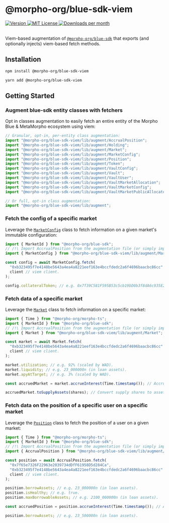 # @morpho-org/blue-sdk-viem

<a href="https://www.npmjs.com/package/@morpho-org/blue-sdk-viem">
    <picture>
        <source media="(prefers-color-scheme: dark)" srcset="https://img.shields.io/npm/v/@morpho-org/blue-sdk-viem?colorA=21262d&colorB=21262d&style=flat">
        <img src="https://img.shields.io/npm/v/@morpho-org/blue-sdk-viem?colorA=f6f8fa&colorB=f6f8fa&style=flat" alt="Version">
    </picture>
</a>
<a href="https://github.com/morpho-org/blue-sdk-viem/blob/main/LICENSE">
    <picture>
        <source media="(prefers-color-scheme: dark)" srcset="https://img.shields.io/npm/l/@morpho-org/blue-sdk-viem?colorA=21262d&colorB=21262d&style=flat">
        <img src="https://img.shields.io/npm/l/@morpho-org/blue-sdk-viem?colorA=f6f8fa&colorB=f6f8fa&style=flat" alt="MIT License">
    </picture>
</a>
<a href="https://www.npmjs.com/package/@morpho-org/blue-sdk-viem">
    <picture>
        <source media="(prefers-color-scheme: dark)" srcset="https://img.shields.io/npm/dm/@morpho-org/blue-sdk-viem?colorA=21262d&colorB=21262d&style=flat">
        <img src="https://img.shields.io/npm/dm/@morpho-org/blue-sdk-viem?colorA=f6f8fa&colorB=f6f8fa&style=flat" alt="Downloads per month">
    </picture>
</a>
<br />
<br />

Viem-based augmentation of [`@morpho-org/blue-sdk`](../blue-sdk/) that exports (and optionally injects) viem-based fetch methods.

## Installation

```bash
npm install @morpho-org/blue-sdk-viem
```

```bash
yarn add @morpho-org/blue-sdk-viem
```

## Getting Started

### Augment blue-sdk entity classes with fetchers

Opt in classes augmentation to easily fetch an entire entity of the Morpho Blue & MetaMorpho ecosystem using viem:

```typescript
// Granular, opt-in, per-entity class augmentation:
import "@morpho-org/blue-sdk-viem/lib/augment/AccrualPosition";
import "@morpho-org/blue-sdk-viem/lib/augment/Holding";
import "@morpho-org/blue-sdk-viem/lib/augment/Market";
import "@morpho-org/blue-sdk-viem/lib/augment/MarketConfig";
import "@morpho-org/blue-sdk-viem/lib/augment/Position";
import "@morpho-org/blue-sdk-viem/lib/augment/Token";
import "@morpho-org/blue-sdk-viem/lib/augment/VaultConfig";
import "@morpho-org/blue-sdk-viem/lib/augment/Vault";
import "@morpho-org/blue-sdk-viem/lib/augment/VaultUser";
import "@morpho-org/blue-sdk-viem/lib/augment/VaultMarketAllocation";
import "@morpho-org/blue-sdk-viem/lib/augment/VaultMarketConfig";
import "@morpho-org/blue-sdk-viem/lib/augment/VaultMarketPublicAllocatorConfig";

// Or full, opt-in class augmentation:
import "@morpho-org/blue-sdk-viem/lib/augment";
```

### Fetch the config of a specific market

Leverage the [`MarketConfig`](./src/market/MarketConfig.ts) class to fetch information on a given market's immutable configuration:

```typescript
import { MarketId } from "@morpho-org/blue-sdk";
// /!\ Import AccrualPosition from the augmentation file (or simply import the file)
import { MarketConfig } from "@morpho-org/blue-sdk-viem/lib/augment/MarketConfig";

const config = await MarketConfig.fetch(
  "0xb323495f7e4148be5643a4ea4a8221eef163e4bccfdedc2a6f4696baacbc86cc" as MarketId,
  client // viem client.
);

config.collateralToken; // e.g. 0x7f39C581F595B53c5cb19bD0b3f8dA6c935E2Ca0.
```

### Fetch data of a specific market

Leverage the [`Market`](./src/market/Market.ts) class to fetch information on a specific market:

```typescript
import { Time } from "@morpho-org/morpho-ts";
import { MarketId } from "@morpho-org/blue-sdk";
// /!\ Import AccrualPosition from the augmentation file (or simply import the file)
import { Market } from "@morpho-org/blue-sdk-viem/lib/augment/Market";

const market = await Market.fetch(
  "0xb323495f7e4148be5643a4ea4a8221eef163e4bccfdedc2a6f4696baacbc86cc" as MarketId,
  client // viem client.
);

market.utilization; // e.g. 92% (scaled by WAD).
market.liquidity; // e.g. 23_000000n (in loan assets).
market.apyAtTarget; // e.g. 3% (scaled by WAD).

const accruedMarket = market.accrueInterest(Time.timestamp()); // Accrue interest to the latest's timestamp.

accruedMarket.toSupplyAssets(shares); // Convert supply shares to assets.
```

### Fetch data on the position of a specific user on a specific market

Leverage the [`Position`](./src/position/Position.ts) class to fetch the position of a user on a given market:

```typescript
import { Time } from "@morpho-org/morpho-ts";
import { MarketId } from "@morpho-org/blue-sdk";
// /!\ Import AccrualPosition from the augmentation file (or simply import the file)
import { AccrualPosition } from "@morpho-org/blue-sdk-viem/lib/augment/Position";

const position = await AccrualPosition.fetch(
  "0x7f65e7326F22963e2039734dDfF61958D5d284Ca",
  "0xb323495f7e4148be5643a4ea4a8221eef163e4bccfdedc2a6f4696baacbc86cc" as MarketId,
  client // viem client.
);

position.borrowAssets; // e.g. 23_000000n (in loan assets).
position.isHealthy; // e.g. true.
position.maxBorrowableAssets; // e.g. 2100_000000n (in loan assets).

const accruedPosition = position.accrueInterest(Time.timestamp()); // Accrue interest to the latest's timestamp.

position.borrowAssets; // e.g. 23_500000n (in loan assets).
```

[downloads-img]: https://img.shields.io/npm/dt/@morpho-org/blue-sdk-viem
[downloads-url]: https://www.npmtrends.com/@morpho-org/blue-sdk-viem
[npm-img]: https://img.shields.io/npm/v/@morpho-org/blue-sdk-viem
[npm-url]: https://www.npmjs.com/package/@morpho-org/blue-sdk-viem
